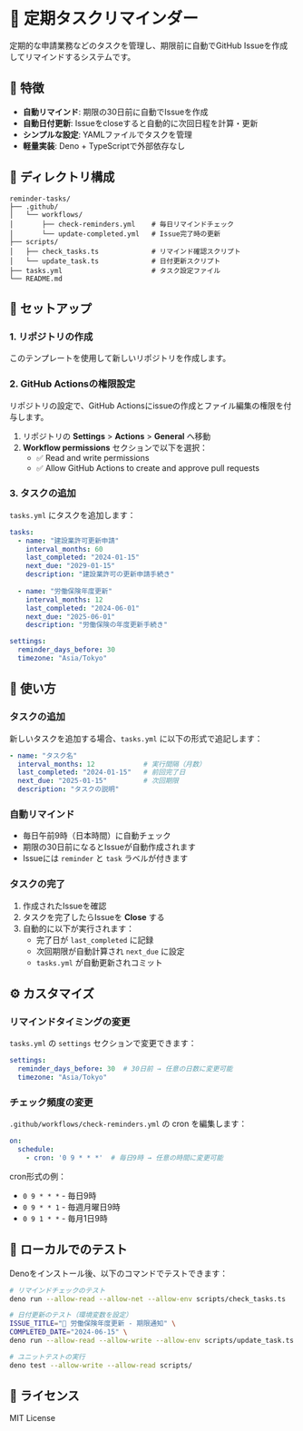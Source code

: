 # 📅 定期タスクリマインダー

定期的な申請業務などのタスクを管理し、期限前に自動でGitHub Issueを作成してリマインドするシステムです。

## 🎯 特徴

- **自動リマインド**: 期限の30日前に自動でIssueを作成
- **自動日付更新**: Issueをcloseすると自動的に次回日程を計算・更新
- **シンプルな設定**: YAMLファイルでタスクを管理
- **軽量実装**: Deno + TypeScriptで外部依存なし

## 📁 ディレクトリ構成

```
reminder-tasks/
├── .github/
│   └── workflows/
│       ├── check-reminders.yml    # 毎日リマインドチェック
│       └── update-completed.yml   # Issue完了時の更新
├── scripts/
│   ├── check_tasks.ts             # リマインド確認スクリプト
│   └── update_task.ts             # 日付更新スクリプト
├── tasks.yml                      # タスク設定ファイル
└── README.md
```

## 🚀 セットアップ

### 1. リポジトリの作成

このテンプレートを使用して新しいリポジトリを作成します。

### 2. GitHub Actionsの権限設定

リポジトリの設定で、GitHub Actionsにissueの作成とファイル編集の権限を付与します。

1. リポジトリの **Settings** > **Actions** > **General** へ移動
2. **Workflow permissions** セクションで以下を選択：
   - ✅ Read and write permissions
   - ✅ Allow GitHub Actions to create and approve pull requests

### 3. タスクの追加

`tasks.yml` にタスクを追加します：

```yaml
tasks:
  - name: "建設業許可更新申請"
    interval_months: 60
    last_completed: "2024-01-15"
    next_due: "2029-01-15"
    description: "建設業許可の更新申請手続き"
    
  - name: "労働保険年度更新"
    interval_months: 12
    last_completed: "2024-06-01"
    next_due: "2025-06-01"
    description: "労働保険の年度更新手続き"

settings:
  reminder_days_before: 30
  timezone: "Asia/Tokyo"
```

## 📝 使い方

### タスクの追加

新しいタスクを追加する場合、`tasks.yml` に以下の形式で追記します：

```yaml
- name: "タスク名"
  interval_months: 12            # 実行間隔（月数）
  last_completed: "2024-01-15"   # 前回完了日
  next_due: "2025-01-15"         # 次回期限
  description: "タスクの説明"
```

### 自動リマインド

- 毎日午前9時（日本時間）に自動チェック
- 期限の30日前になるとIssueが自動作成されます
- Issueには `reminder` と `task` ラベルが付きます

### タスクの完了

1. 作成されたIssueを確認
2. タスクを完了したらIssueを **Close** する
3. 自動的に以下が実行されます：
   - 完了日が `last_completed` に記録
   - 次回期限が自動計算され `next_due` に設定
   - `tasks.yml` が自動更新されコミット

## ⚙️ カスタマイズ

### リマインドタイミングの変更

`tasks.yml` の `settings` セクションで変更できます：

```yaml
settings:
  reminder_days_before: 30  # 30日前 → 任意の日数に変更可能
  timezone: "Asia/Tokyo"
```

### チェック頻度の変更

`.github/workflows/check-reminders.yml` の cron を編集します：

```yaml
on:
  schedule:
    - cron: '0 9 * * *'  # 毎日9時 → 任意の時間に変更可能
```

cron形式の例：
- `0 9 * * *` - 毎日9時
- `0 9 * * 1` - 毎週月曜日9時
- `0 9 1 * *` - 毎月1日9時

## 🔧 ローカルでのテスト

Denoをインストール後、以下のコマンドでテストできます：

```bash
# リマインドチェックのテスト
deno run --allow-read --allow-net --allow-env scripts/check_tasks.ts

# 日付更新のテスト（環境変数を設定）
ISSUE_TITLE="📅 労働保険年度更新 - 期限通知" \
COMPLETED_DATE="2024-06-15" \
deno run --allow-read --allow-write --allow-env scripts/update_task.ts

# ユニットテストの実行
deno test --allow-write --allow-read scripts/
```

## 📄 ライセンス

MIT License

